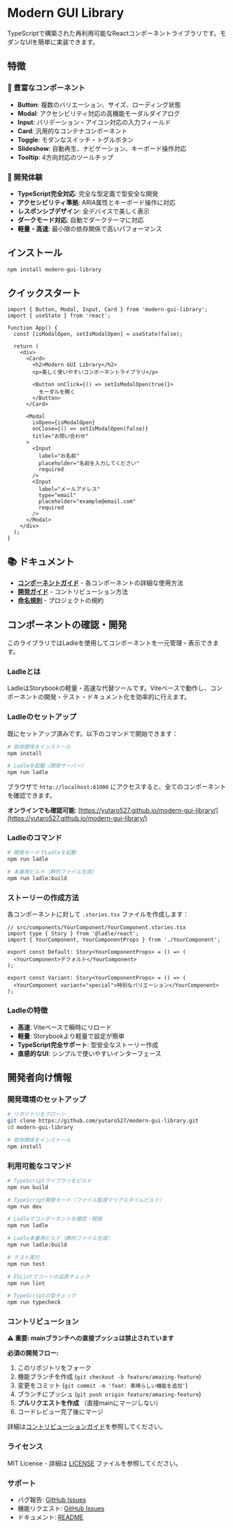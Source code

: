 # Modern GUI Library

TypeScriptで構築された再利用可能なReactコンポーネントライブラリです。モダンなUIを簡単に実装できます。

## 特徴

### 🎯 豊富なコンポーネント
- **Button**: 複数のバリエーション、サイズ、ローディング状態
- **Modal**: アクセシビリティ対応の高機能モーダルダイアログ
- **Input**: バリデーション・アイコン対応の入力フィールド
- **Card**: 汎用的なコンテナコンポーネント
- **Toggle**: モダンなスイッチ・トグルボタン
- **Slideshow**: 自動再生、ナビゲーション、キーボード操作対応
- **Tooltip**: 4方向対応のツールチップ

### 💎 開発体験
- **TypeScript完全対応**: 完全な型定義で型安全な開発
- **アクセシビリティ準拠**: ARIA属性とキーボード操作に対応
- **レスポンシブデザイン**: 全デバイスで美しく表示
- **ダークモード対応**: 自動でダークテーマに対応
- **軽量・高速**: 最小限の依存関係で高いパフォーマンス

## インストール

```bash
npm install modern-gui-library
```

## クイックスタート

```tsx
import { Button, Modal, Input, Card } from 'modern-gui-library';
import { useState } from 'react';

function App() {
  const [isModalOpen, setIsModalOpen] = useState(false);

  return (
    <div>
      <Card>
        <h2>Modern GUI Library</h2>
        <p>美しく使いやすいコンポーネントライブラリ</p>
        
        <Button onClick={() => setIsModalOpen(true)}>
          モーダルを開く
        </Button>
      </Card>

      <Modal 
        isOpen={isModalOpen} 
        onClose={() => setIsModalOpen(false)}
        title="お問い合わせ"
      >
        <Input 
          label="お名前" 
          placeholder="名前を入力してください"
          required 
        />
        <Input 
          label="メールアドレス"
          type="email" 
          placeholder="example@email.com"
          required 
        />
      </Modal>
    </div>
  );
}
```

## 📚 ドキュメント

- **[コンポーネントガイド](docs/components.md)** - 各コンポーネントの詳細な使用方法
- **[開発ガイド](CONTRIBUTING.md)** - コントリビューション方法
- **[命名規則](docs/naming-conventions.md)** - プロジェクトの規約

## コンポーネントの確認・開発

このライブラリではLadleを使用してコンポーネントを一元管理・表示できます。

### Ladleとは

LadleはStorybookの軽量・高速な代替ツールです。Viteベースで動作し、コンポーネントの開発・テスト・ドキュメント化を効率的に行えます。

### Ladleのセットアップ

既にセットアップ済みです。以下のコマンドで開始できます：

```bash
# 依存関係をインストール
npm install

# Ladleを起動（開発サーバー）
npm run ladle
```

ブラウザで `http://localhost:61000` にアクセスすると、全てのコンポーネントを確認できます。

**オンラインでも確認可能**: [https://yutaro527.github.io/modern-gui-library/](https://yutaro527.github.io/modern-gui-library/)

### Ladleのコマンド

```bash
# 開発モードでLadleを起動
npm run ladle

# 本番用ビルド（静的ファイル生成）
npm run ladle:build
```

### ストーリーの作成方法

各コンポーネントに対して `.stories.tsx` ファイルを作成します：

```tsx
// src/components/YourComponent/YourComponent.stories.tsx
import type { Story } from '@ladle/react';
import { YourComponent, YourComponentProps } from './YourComponent';

export const Default: Story<YourComponentProps> = () => (
  <YourComponent>デフォルト</YourComponent>
);

export const Variant: Story<YourComponentProps> = () => (
  <YourComponent variant="special">特別なバリエーション</YourComponent>
);
```

### Ladleの特徴

- **高速**: Viteベースで瞬時にリロード
- **軽量**: Storybookより軽量で設定が簡単
- **TypeScript完全サポート**: 型安全なストーリー作成
- **直感的なUI**: シンプルで使いやすいインターフェース

## 開発者向け情報

### 開発環境のセットアップ

```bash
# リポジトリをクローン
git clone https://github.com/yutaro527/modern-gui-library.git
cd modern-gui-library

# 依存関係をインストール
npm install
```

### 利用可能なコマンド

```bash
# TypeScriptライブラリをビルド
npm run build

# TypeScript開発モード（ファイル監視でリアルタイムビルド）
npm run dev

# Ladleでコンポーネントを確認・開発
npm run ladle

# Ladle本番用ビルド（静的ファイル生成）
npm run ladle:build

# テスト実行
npm run test

# ESLintでコードの品質チェック
npm run lint

# TypeScriptの型チェック
npm run typecheck
```

### コントリビューション

**⚠️ 重要: mainブランチへの直接プッシュは禁止されています**

**必須の開発フロー:**
1. このリポジトリをフォーク
2. 機能ブランチを作成 (`git checkout -b feature/amazing-feature`)
3. 変更をコミット (`git commit -m 'feat: 素晴らしい機能を追加'`)
4. ブランチにプッシュ (`git push origin feature/amazing-feature`)
5. **プルリクエストを作成** （直接mainにマージしない）
6. コードレビュー完了後にマージ

詳細は[コントリビューションガイド](CONTRIBUTING.md)を参照してください。

### ライセンス

MIT License - 詳細は [LICENSE](LICENSE) ファイルを参照してください。

### サポート

- バグ報告: [GitHub Issues](https://github.com/yutaro527/modern-gui-library/issues)
- 機能リクエスト: [GitHub Issues](https://github.com/yutaro527/modern-gui-library/issues)
- ドキュメント: [README](README.md)